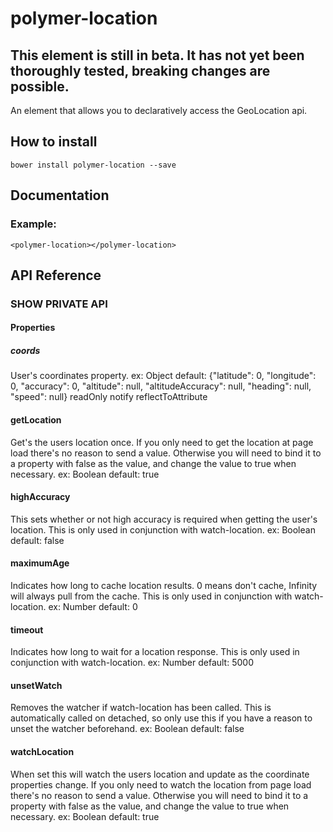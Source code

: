 # polymer-location

## This element is still in beta.  It has not yet been thoroughly tested, breaking changes are possible.

An element that allows you to declaratively access the GeoLocation api.

## How to install

    bower install polymer-location --save

## Documentation

### Example:

    <polymer-location></polymer-location>
    
## API Reference

### SHOW PRIVATE API
#### Properties
    
##### coords
User's coordinates property.
ex: <polymer-location coords="{{coords}}"></polymer-location>
Object
default: {"latitude": 0, "longitude": 0, "accuracy": 0, "altitude": null, "altitudeAccuracy": null, "heading": null, "speed": null}
readOnly
notify
reflectToAttribute

#### getLocation
Get's the users location once.  If you only need to get the location at page load there's no reason to send a 
value.  Otherwise you will need to bind it to a property with false as the value, and 
change the value to true when necessary.
ex: <polymer-location get-location></polymer-location>
Boolean
default: true

#### highAccuracy
This sets whether or not high accuracy is required when getting the user's location.
This is only used in conjunction with watch-location.
ex: <polymer-location high-accuracy="true" watch-location></polymer-location>
Boolean
default: false

#### maximumAge
Indicates how long to cache location results.  0 means don't cache, Infinity will
always pull from the cache.  This is only used in conjunction with watch-location.
ex: <polymer-location maximum-age="1000" watch-location></polymer-location>
Number
default: 0

#### timeout
Indicates how long to wait for a location response.  This is only used in conjunction
with watch-location.
ex: <polymer-location timeout="1000" watch-location></polymer-location>
Number
default: 5000

#### unsetWatch
Removes the watcher if watch-location has been called.  This is automatically called
on detached, so only use this if you have a reason to unset the watcher beforehand.
ex: <polymer-location unset-watch="{{unset}}" watch-location></polymer-location>
Boolean
default: false

#### watchLocation
When set this will watch the users location and update as the coordinate properties
change.  If you only need to watch the location from page load there's no reason to send a 
value.  Otherwise you will need to bind it to a property with false as the value, and 
change the value to true when necessary.
ex: <polymer-location watch-location></polymer-location>
Boolean
default: true
